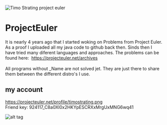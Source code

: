 ![Timo Strating project euler](https://projecteuler.net/profile/timostrating.png)

# ProjectEuler
It is nearly 4 years ago that I started woking on Problems from Project Euler.
As a proof I uploaded all my java code to github back then.
Sinds then I have tried many diferent languages and approaches.
The problems can be found here:  https://projecteuler.net/archives <br/>
   <br/>
All programs without _Name are not solved jet. They are just there to share them between the different distro's I use.

## my account 
https://projecteuler.net/profile/timostrating.png <br/>
Friend key: 924117_C8a0Xl0x2HKYpESCRXxMrgUxMNG6wq41

![alt tag](https://raw.githubusercontent.com/timostrating/ProjectEuler/master/ProjectEuler-Dashboard.png)
